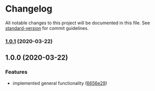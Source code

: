 # Changelog

All notable changes to this project will be documented in this file. See [standard-version](https://github.com/conventional-changelog/standard-version) for commit guidelines.

### [1.0.1](https://github.com/andres-kovalev/pragmatic-streams/compare/1.0.0...1.0.1) (2020-03-22)

## 1.0.0 (2020-03-22)


### Features

* implemented general functionality ([6656e29](https://github.com/andres-kovalev/pragmatic-streams/commit/46c0b640b59dfe5c7e6820577140f52ef284c7d1))
